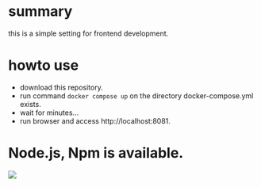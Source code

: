 # summary
this is a simple setting for frontend development.

# howto use
- download this repository.
- run command `docker compose up` on the directory docker-compose.yml exists.
- wait for minutes...
- run browser and access http://localhost:8081.

# Node.js, Npm is available.
<img src="https://github.com/DJYoko/dockerNginxNodeMinimum/assets/47216665/19ce6c72-31ff-446a-9186-ab7184d8c0b6">

